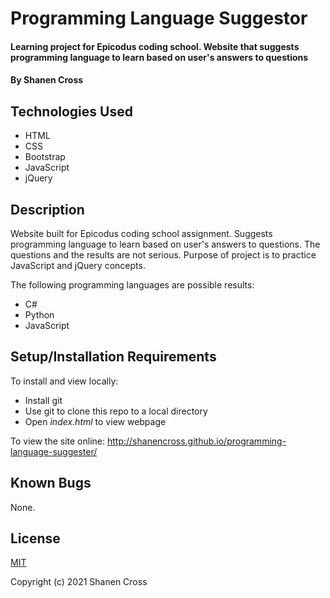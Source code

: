 # Programming Language Suggestor

#### Learning project for Epicodus coding school. Website that suggests programming language to learn based on user's answers to questions

#### By Shanen Cross

## Technologies Used

* HTML
* CSS
* Bootstrap
* JavaScript
* jQuery

## Description

Website built for Epicodus coding school assignment. Suggests programming language to learn based on user's answers to questions. The questions and the results are not serious. Purpose of project is to practice JavaScript and jQuery concepts.

The following programming languages are possible results:
* C#
* Python
* JavaScript

## Setup/Installation Requirements

To install and view locally:

* Install git
* Use git to clone this repo to a local directory
* Open _index.html_ to view webpage

To view the site online: http://shanencross.github.io/programming-language-suggester/

## Known Bugs

None.

## License

[MIT](https://choosealicense.com/licenses/mit/)

Copyright (c) 2021 Shanen Cross